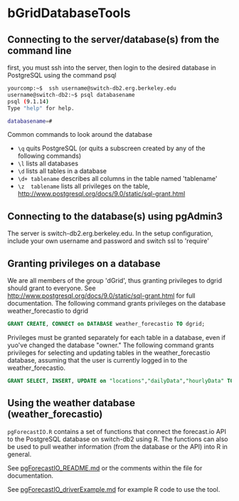 # bGridDatabaseTools

## Connecting to the server/database(s) from the command line 
first, you must ssh into the server, then login to the desired database in PostgreSQL using the command psql
```bash
yourcomp:~$  ssh username@switch-db2.erg.berkeley.edu
username@switch-db2:~$ psql databasename
psql (9.1.14)
Type "help" for help.

databasename=# 
```

Common commands to look around the database
* ``\q`` quits PostgreSQL (or quits a subscreen created by any of the following commands)
* ``\l`` lists all databases
* ``\d`` lists all tables in a database
* ``\d+ tablename`` describes all columns in the table named 'tablename'
* ``\z  tablename`` lists all privileges on the table, http://www.postgresql.org/docs/9.0/static/sql-grant.html


## Connecting to the database(s) using pgAdmin3
The server is switch-db2.erg.berkeley.edu.
In the setup configuration, include your own username and password and switch ssl to 'require'

## Granting privileges on a database 
We are all members of the group 'dGrid', thus granting privileges to dgrid should grant to everyone.
See http://www.postgresql.org/docs/9.0/static/sql-grant.html for full documentation. 
The following command grants privileges on the database weather_forecastio to dgrid
```sql
GRANT CREATE, CONNECT on DATABASE weather_forecastio TO dgrid;
```

Privileges must be granted separately for each table in a database, even if yuo've changed the database "owner."
The following command grants privileges for selecting and updating tables in the weather_forecastio database, assuming that the user is currently logged in to the weather_forecastio. 
```sql
GRANT SELECT, INSERT, UPDATE on "locations","dailyData","hourlyData" TO dgrid;
```

## Using the weather database (weather_forecastio)

``pgForecastIO.R`` 
contains a set of functions that connect the forecast.io API to the PostgreSQL database on switch-db2 using R. 
The functions can also be used to pull weather information (from the database or the API) into R in general. 

See [pgForecastIO_README.md](https://github.com/bgrid/bGridDatabaseTools/blob/master/pgForecastIO/) or the comments within the file for documentation. 

See [pgForecastIO_driverExample.md](https://github.com/bgrid/bGridDatabaseTools/blob/master/pgForecastIO/pgForecastIO_driverExample.R) for example R code to use the tool. 
